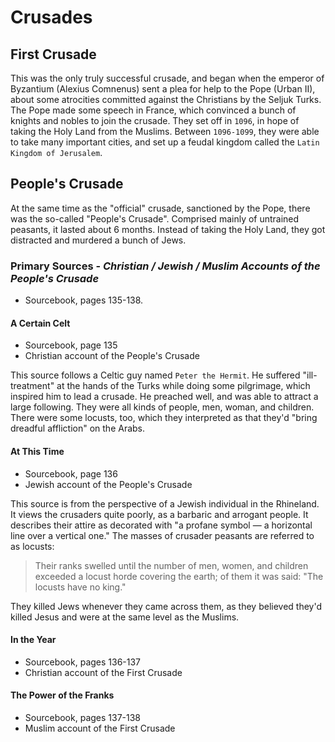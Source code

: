 # Crusades

## First Crusade

This was the only truly successful crusade, and began when the emperor of
Byzantium (Alexius Comnenus) sent a plea for help to the Pope (Urban II), about
some atrocities committed against the Christians by the Seljuk Turks. The Pope
made some speech in France, which convinced a bunch of knights and nobles to
join the crusade. They set off in `1096`, in hope of taking the Holy Land from
the Muslims. Between `1096-1099`, they were able to take many important cities,
and set up a feudal kingdom called the `Latin Kingdom of Jerusalem`.

## People's Crusade

At the same time as the "official" crusade, sanctioned by the Pope, there was
the so-called "People's Crusade". Comprised mainly of untrained peasants, it
lasted about 6 months. Instead of taking the Holy Land, they got distracted and
murdered a bunch of Jews.

### Primary Sources - *Christian / Jewish / Muslim Accounts of the People's Crusade*

- Sourcebook, pages 135-138.

#### A Certain Celt

- Sourcebook, page 135
- Christian account of the People's Crusade

This source follows a Celtic guy named `Peter the Hermit`. He suffered
"ill-treatment" at the hands of the Turks while doing some pilgrimage, which
inspired him to lead a crusade. He preached well, and was able to attract a
large following. They were all kinds of people, men, woman, and children. There
were some locusts, too, which they interpreted as that they'd "bring dreadful
affliction" on the Arabs.

#### At This Time

- Sourcebook, page 136
- Jewish account of the People's Crusade

This source is from the perspective of a Jewish individual in the Rhineland.
It views the crusaders quite poorly, as a barbaric and arrogant people. It
describes their attire as decorated with "a profane symbol — a horizontal line
over a vertical one." The masses of crusader peasants are referred to as
locusts:

> Their ranks swelled until the number of men, women, and children exceeded a
> locust horde covering the earth; of them it was said: "The locusts have no
> king."

They killed Jews whenever they came across them, as they believed they'd killed
Jesus and were at the same level as the Muslims.

#### In the Year

- Sourcebook, pages 136-137
- Christian account of the First Crusade

#### The Power of the Franks

- Sourcebook, pages 137-138
- Muslim account of the First Crusade




